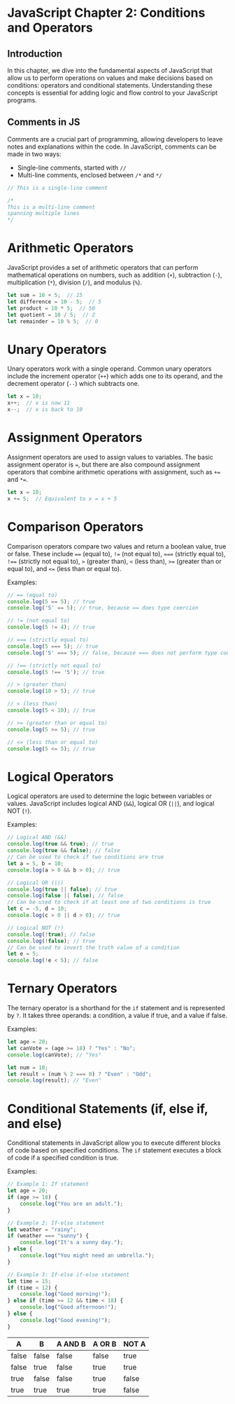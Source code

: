 # JavaScript Chapter 2: Conditions and Operators

## Introduction

In this chapter, we dive into the fundamental aspects of JavaScript that allow us to perform operations on values and make decisions based on conditions: operators and conditional statements. Understanding these concepts is essential for adding logic and flow control to your JavaScript programs.

## Comments in JS

Comments are a crucial part of programming, allowing developers to leave notes and explanations within the code. In JavaScript, comments can be made in two ways:
- Single-line comments, started with `//`
- Multi-line comments, enclosed between `/*` and `*/`

```javascript
// This is a single-line comment

/*
This is a multi-line comment
spanning multiple lines
*/
```

# Arithmetic Operators

JavaScript provides a set of arithmetic operators that can perform mathematical operations on numbers, such as addition (`+`), subtraction (`-`), multiplication (`*`), division (`/`), and modulus (`%`).

```javascript
let sum = 10 + 5;  // 15
let difference = 10 - 5;  // 5
let product = 10 * 5;  // 50
let quotient = 10 / 5;  // 2
let remainder = 10 % 5;  // 0
```

# Unary Operators

Unary operators work with a single operand. Common unary operators include the increment operator (`++`) which adds one to its operand, and the decrement operator (`--`) which subtracts one.

```javascript
let x = 10;
x++;  // x is now 11
x--;  // x is back to 10
```

# Assignment Operators

Assignment operators are used to assign values to variables. The basic assignment operator is `=`, but there are also compound assignment operators that combine arithmetic operations with assignment, such as `+=` and `*=`.

```javascript
let x = 10;
x += 5;  // Equivalent to x = x + 5
```


# Comparison Operators

Comparison operators compare two values and return a boolean value, true or false. These include `==` (equal to), `!=` (not equal to), `===` (strictly equal to), `!==` (strictly not equal to), `>` (greater than), `<` (less than), `>=` (greater than or equal to), and `<=` (less than or equal to).

Examples:

```javascript
// == (equal to)
console.log(5 == 5); // true
console.log('5' == 5); // true, because == does type coercion

// != (not equal to)
console.log(5 != 4); // true

// === (strictly equal to)
console.log(5 === 5); // true
console.log('5' === 5); // false, because === does not perform type coercion

// !== (strictly not equal to)
console.log(5 !== '5'); // true

// > (greater than)
console.log(10 > 5); // true

// < (less than)
console.log(5 < 10); // true

// >= (greater than or equal to)
console.log(5 >= 5); // true

// <= (less than or equal to)
console.log(5 <= 5); // true
```

# Logical Operators

Logical operators are used to determine the logic between variables or values. JavaScript includes logical AND (`&&`), logical OR (`||`), and logical NOT (`!`).

Examples:

```javascript
// Logical AND (&&)
console.log(true && true); // true
console.log(true && false); // false
// Can be used to check if two conditions are true
let a = 5, b = 10;
console.log(a > 0 && b > 0); // true

// Logical OR (||)
console.log(true || false); // true
console.log(false || false); // false
// Can be used to check if at least one of two conditions is true
let c = -5, d = 10;
console.log(c > 0 || d > 0); // true

// Logical NOT (!)
console.log(!true); // false
console.log(!false); // true
// Can be used to invert the truth value of a condition
let e = 5;
console.log(!e < 5); // false
```

# Ternary Operators

The ternary operator is a shorthand for the `if` statement and is represented by `?`. It takes three operands: a condition, a value if true, and a value if false.

Examples:

```javascript
let age = 20;
let canVote = (age >= 18) ? "Yes" : "No";
console.log(canVote); // "Yes"

let num = 10;
let result = (num % 2 === 0) ? "Even" : "Odd";
console.log(result); // "Even"
```

# Conditional Statements (if, else if, and else)

Conditional statements in JavaScript allow you to execute different blocks of code based on specified conditions. The `if` statement executes a block of code if a specified condition is true.

Examples:

```javascript
// Example 1: If statement
let age = 20;
if (age >= 18) {
    console.log("You are an adult.");
}

// Example 2: If-else statement
let weather = "rainy";
if (weather === "sunny") {
    console.log("It's a sunny day.");
} else {
    console.log("You might need an umbrella.");
}

// Example 3: If-else if-else statement
let time = 15;
if (time < 12) {
    console.log("Good morning!");
} else if (time >= 12 && time < 18) {
    console.log("Good afternoon!");
} else {
    console.log("Good evening!");
}
```



| A     | B     | A AND B | A OR B | NOT A |
|-------|-------|---------|--------|-------|
| false | false | false   | false  | true  |
| false | true  | false   | true   | true  |
| true  | false | false   | true   | false |
| true  | true  | true    | true   | false |
